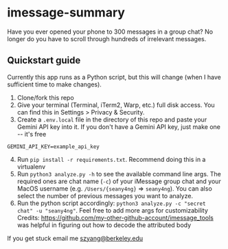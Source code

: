 # imessage-summary
Have you ever opened your phone to 300 messages in a group chat?
No longer do you have to scroll through hundreds of irrelevant messages.

## Quickstart guide
Currently this app runs as a Python script, but this will change (when I have sufficient time to make changes).

1. Clone/fork this repo
2. Give your terminal (Terminal, iTerm2, Warp, etc.) full disk access. You can find this in Settings > Privacy & Security.
3. Create a `.env.local` file in the directory of this repo and paste your Gemini API key into it. If you don't have a Gemini API key, just make one -- it's free
```
GEMINI_API_KEY=example_api_key
```
4. Run `pip install -r requirements.txt`. Recommend doing this in a virtualenv
5. Run `python3 analyze.py -h` to see the available command line args. The required ones are chat name (`-c`) of your iMessage group chat and your MacOS username (e.g. `/Users/{seany4ng}` => `seany4ng`). You can also select the number of previous messages you want to analyze.
6. Run the python script accordingly: `python3 analyze.py -c "secret chat" -u "seany4ng"`. Feel free to add more args for customizability
Credits: https://github.com/my-other-github-account/imessage_tools was helpful in figuring out how to decode the attributed body

If you get stuck email me szyang@berkeley.edu